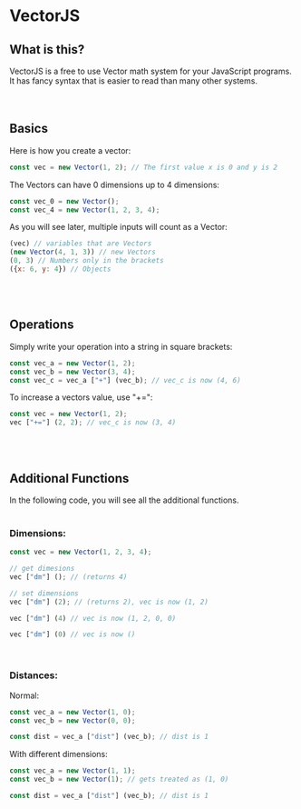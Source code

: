 # VectorJS

## What is this?

VectorJS is a free to use Vector math system for your JavaScript programs.<br>
It has fancy syntax that is easier to read than many other systems.
<br><br><br>

## Basics

Here is how you create a vector:

```JavaScript
const vec = new Vector(1, 2); // The first value x is 0 and y is 2
```
The Vectors can have 0 dimensions up to 4 dimensions:
```JavaScript
const vec_0 = new Vector();
const vec_4 = new Vector(1, 2, 3, 4);
```
As you will see later, multiple inputs will count as a Vector:
```JavaScript
(vec) // variables that are Vectors
(new Vector(4, 1, 3)) // new Vectors
(0, 3) // Numbers only in the brackets
({x: 6, y: 4}) // Objects
```
<br><br>



## Operations

Simply write your operation into a string in square brackets:
```JavaScript
const vec_a = new Vector(1, 2);
const vec_b = new Vector(3, 4);
const vec_c = vec_a ["+"] (vec_b); // vec_c is now (4, 6)
```

To increase a vectors value, use "+=":
```JavaScript
const vec = new Vector(1, 2);
vec ["+="] (2, 2); // vec_c is now (3, 4)
```
<br><br>



## Additional Functions

In the following code, you will see all the additional functions.
<br><br>

### Dimensions:
```JavaScript
const vec = new Vector(1, 2, 3, 4);

// get dimesions
vec ["dm"] (); // (returns 4)

// set dimensions
vec ["dm"] (2); // (returns 2), vec is now (1, 2)

vec ["dm"] (4) // vec is now (1, 2, 0, 0)

vec ["dm"] (0) // vec is now ()
```
<br>

### Distances:
Normal:
```JavaScript
const vec_a = new Vector(1, 0);
const vec_b = new Vector(0, 0);

const dist = vec_a ["dist"] (vec_b); // dist is 1
```
With different dimensions:
```JavaScript
const vec_a = new Vector(1, 1);
const vec_b = new Vector(1); // gets treated as (1, 0)

const dist = vec_a ["dist"] (vec_b); // dist is 1
```